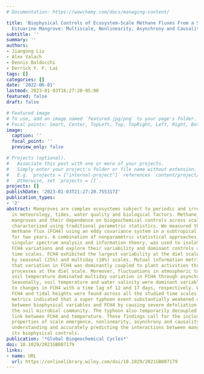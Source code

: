 ```yaml
---
# Documentation: https://wowchemy.com/docs/managing-content/

title: 'Biophysical Controls of Ecosystem‐Scale Methane Fluxes From a Subtropical
  Estuarine Mangrove: Multiscale, Nonlinearity, Asynchrony and Causality'
subtitle: ''
summary: ''
authors:
- Jiangong Liu
- Alex Valach
- Dennis Baldocchi
- Derrick Y. F. Lai
tags: []
categories: []
date: '2022-06-01'
lastmod: 2023-01-03T16:27:20-05:00
featured: false
draft: false

# Featured image
# To use, add an image named `featured.jpg/png` to your page's folder.
# Focal points: Smart, Center, TopLeft, Top, TopRight, Left, Right, BottomLeft, Bottom, BottomRight.
image:
  caption: ''
  focal_point: ''
  preview_only: false

# Projects (optional).
#   Associate this post with one or more of your projects.
#   Simply enter your project's folder or file name without extension.
#   E.g. `projects = ["internal-project"]` references `content/project/deep-learning/index.md`.
#   Otherwise, set `projects = []`.
projects: []
publishDate: '2023-01-03T21:27:20.755317Z'
publication_types:
- '2'
abstract: Mangroves are complex ecosystems subject to periodic and irregular changes
  in meteorology, tides, water quality and biological factors. Methane dynamics in
  mangroves and their dependence on biogeochemical controls across scales are poorly
  characterized using traditional parametric statistics. We measured the ecosystem-scale
  methane flux (FCH4) using an eddy covariance system in a subtropical estuarine mangrove
  for two years. A combination of nonparametric statistical approaches, including
  singular spectrum analysis and information theory, was used to isolate multiscale
  FCH4 variations and explore their variability and dominant controls at different
  time scales. FCH4 exhibited the largest variability at the diel scale (57%), followed
  by seasonal (25%) and multiday (18%) scales. Mutual information metrics suggested
  that variation in FCH4 was dominantly coupled to plant activities through synchronous
  processes at the diel scale. Moreover, fluctuations in atmospheric turbulence and
  soil temperature dominated multiday variation in FCH4 through asynchronous processes.
  Seasonally, soil temperature and water salinity were dominant variables leading
  to changes in FCH4 with a time lag of 12 and 17 days, respectively. Weak links between
  FCH4 and tidal heights were found across all the studied time scales. Transfer entropy
  metrics indicated that a super typhoon event substantially weakened causal links
  between biophysical variables and FCH4 by causing severe defoliation and disturbing
  the soil microbial community. The typhoon also temporarily decoupled the causal
  link between FCH4 and temperature. These findings call for the inclusion of the
  properties of scale emergence, nonlinearity, asynchrony and causality for comprehensively
  understanding and accurately predicting the interactions between mangrove FCH4 and
  its biophysical controls.
publication: '*Global Biogeochemical Cycles*'
doi: 10.1029/2021GB007179
links:
- name: URL
  url: https://onlinelibrary.wiley.com/doi/10.1029/2021GB007179
---
```

